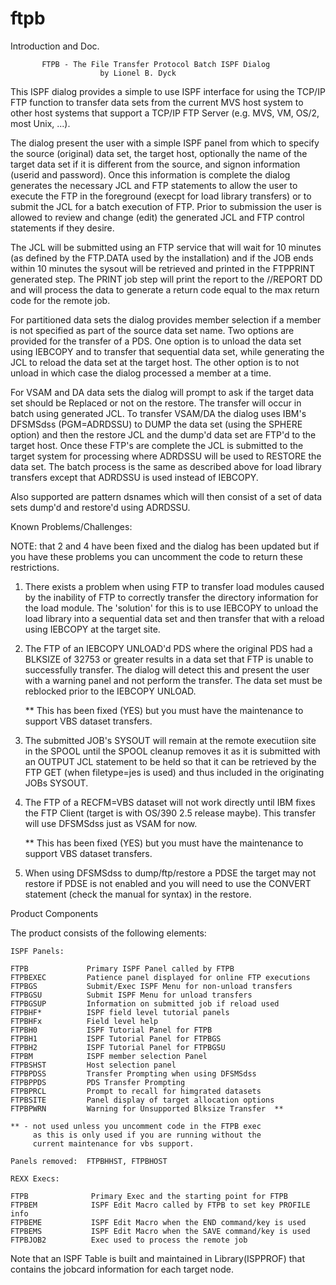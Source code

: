 # ftpb
Introduction and Doc.

           FTPB - The File Transfer Protocol Batch ISPF Dialog
                        by Lionel B. Dyck


This ISPF dialog provides a simple to use ISPF interface for using the
TCP/IP FTP function to transfer data sets from the current MVS host
system to other host systems that support a TCP/IP FTP Server (e.g. MVS,
VM, OS/2, most Unix, ...).

The dialog present the user with a simple ISPF panel from which to
specify the source (original) data set, the target host, optionally the
name of the target data set if it is different from the source, and
signon information (userid and password).  Once this information is
complete the dialog generates the necessary JCL and FTP statements to
allow the user to execute the FTP in the foreground (execpt for load
library transfers) or to submit the JCL for a batch execution of FTP.
Prior to submission the user is allowed to review and change (edit) the
generated JCL and FTP control statements if they desire.

The JCL will be submitted using an FTP service that will wait for 10
minutes (as defined by the FTP.DATA used by the installation) and if the
JOB ends within 10 minutes the sysout will be retrieved and printed in
the FTPPRINT generated step.  The PRINT job step will print the report
to the //REPORT DD and will process the data to generate a return code
equal to the max return code for the remote job.

For partitioned data sets the dialog provides member selection if a
member is not specified as part of the source data set name.  Two
options are provided for the transfer of a PDS.  One option is to unload
the data set using IEBCOPY and to transfer that sequential data set,
while generating the JCL to reload the data set at the target host.  The
other option is to not unload in which case the dialog processed a member
at a time.

For VSAM and DA data sets the dialog will prompt to ask if the target
data set should be Replaced or not on the restore.  The transfer will
occur in batch using generated JCL. To transfer VSAM/DA the dialog uses
IBM's DFSMSdss (PGM=ADRDSSU) to DUMP the data set (using the SPHERE
option) and then the restore JCL and the dump'd data set are FTP'd to
the target host.  Once these FTP's are complete the JCL is submitted to
the target system for processing where ADRDSSU will be used to RESTORE
the data set.  The batch process is the same as described above for load
library transfers except that ADRDSSU is used instead of IEBCOPY.

Also supported are pattern dsnames which will then consist of a set
of data sets dump'd and restore'd using ADRDSSU.

Known Problems/Challenges:

NOTE: that 2 and 4 have been fixed and the dialog has been
      updated but if you have these problems you can uncomment
      the code to return these restrictions.

1.  There exists a problem when using FTP to transfer load modules
    caused by the inability of FTP to correctly transfer the directory
    information for the load module.  The 'solution' for this is to
    use IEBCOPY to unload the load library into a sequential data set
    and then transfer that with a reload using IEBCOPY at the target
    site.

2.  The FTP of an IEBCOPY UNLOAD'd PDS where the original PDS had a
    BLKSIZE of 32753 or greater results in a data set that FTP is
    unable to successfully transfer.  The dialog will detect this and
    present the user with a warning panel and not perform the
    transfer.  The data set must be reblocked prior to the IEBCOPY
    UNLOAD.

    ** This has been fixed (YES) but you must have the maintenance to
       support VBS dataset transfers.

3.  The submitted JOB's SYSOUT will remain at the remote executiion
    site in the SPOOL until the SPOOL cleanup removes it as it is
    submitted with an OUTPUT JCL statement to be held so that it can
    be retrieved by the FTP GET (when filetype=jes is used) and thus
    included in the originating JOBs SYSOUT.

4.  The FTP of a RECFM=VBS dataset will not work directly until IBM
    fixes the FTP Client (target is with OS/390 2.5 release maybe).
    This transfer will use DFSMSdss just as VSAM for now.

    ** This has been fixed (YES) but you must have the maintenance to
       support VBS dataset transfers.

5.  When using DFSMSdss to dump/ftp/restore a PDSE the target may not
    restore if PDSE is not enabled and you will need to use the CONVERT
    statement (check the manual for syntax) in the restore.

Product Components

The product consists of the following elements:

    ISPF Panels:

    FTPB             Primary ISPF Panel called by FTPB
    FTPBEXEC         Patience panel displayed for online FTP executions
    FTPBGS           Submit/Exec ISPF Menu for non-unload transfers
    FTPBGSU          Submit ISPF Menu for unload transfers
    FTPBGSUP         Information on submitted job if reload used
    FTPBHF*          ISPF field level tutorial panels
    FTPBHFx          Field level help
    FTPBH0           ISPF Tutorial Panel for FTPB
    FTPBH1           ISPF Tutorial Panel for FTPBGS
    FTPBH2           ISPF Tutorial Panel for FTPBGSU
    FTPBM            ISPF member selection Panel
    FTPBSHST         Host selection panel
    FTPBPDSS         Transfer Prompting when using DFSMSdss
    FTPBPPDS         PDS Transfer Prompting
    FTPBPRCL         Prompt to recall for himgrated datasets
    FTPBSITE         Panel display of target allocation options
    FTPBPWRN         Warning for Unsupported Blksize Transfer  **

    ** - not used unless you uncomment code in the FTPB exec
         as this is only used if you are running without the
         current maintenance for vbs support.

    Panels removed:  FTPBHHST, FTPBHOST

    REXX Execs:

    FTPB              Primary Exec and the starting point for FTPB
    FTPBEM            ISPF Edit Macro called by FTPB to set key PROFILE info
    FTPBEME           ISPF Edit Macro when the END command/key is used
    FTPBEMS           ISPF Edit Macro when the SAVE command/key is used
    FTPBJOB2          Exec used to process the remote job

Note that an ISPF Table is built and maintained in Library(ISPPROF)
that contains the jobcard information for each target node.

